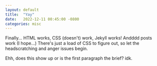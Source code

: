 ```yaml
---
layout: default
title:  "Yay"
date:   2022-12-11 00:45:00 -0800
categories: misc
---
```

Finally... HTML works, CSS (doesn't) work, Jekyll works! Andddd posts work (I hope...) There's just a load of CSS to figure out, so let the headscratching and anger issues begin.

Ehh, does this show up or is the first paragraph the brief? idk.
